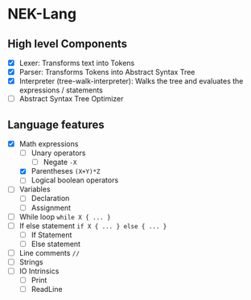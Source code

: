 # NEK-Lang

## High level Components

- [x] Lexer: Transforms text into Tokens
- [x] Parser: Transforms Tokens into Abstract Syntax Tree
- [x] Interpreter (tree-walk-interpreter): Walks the tree and evaluates the expressions / statements
- [ ] Abstract Syntax Tree Optimizer

## Language features

- [x] Math expressions
  - [ ] Unary operators
    - [ ] Negate `-X`
  - [x] Parentheses `(X+Y)*Z`
  - [ ] Logical boolean operators
- [ ] Variables
  - [ ] Declaration
  - [ ] Assignment
- [ ] While loop `while X { ... }`
- [ ] If else statement `if X { ... } else { ... }`
  - [ ] If Statement
  - [ ] Else statement
- [ ] Line comments `//`
- [ ] Strings
- [ ] IO Intrinsics
  - [ ] Print
  - [ ] ReadLine
